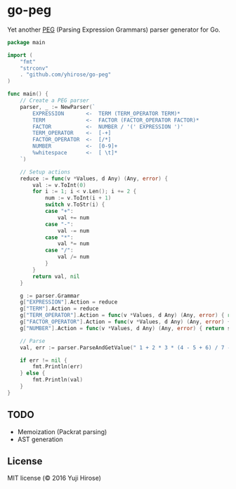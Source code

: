 go-peg
======

Yet another [PEG](http://en.wikipedia.org/wiki/Parsing_expression_grammar) (Parsing Expression Grammars) parser generator for Go.

```go
package main

import (
	"fmt"
	"strconv"
	. "github.com/yhirose/go-peg"
)

func main() {
	// Create a PEG parser
	parser, _ := NewParser(`
		EXPRESSION       <-  TERM (TERM_OPERATOR TERM)*
		TERM             <-  FACTOR (FACTOR_OPERATOR FACTOR)*
		FACTOR           <-  NUMBER / '(' EXPRESSION ')'
		TERM_OPERATOR    <-  [-+]
		FACTOR_OPERATOR  <-  [/*]
		NUMBER           <-  [0-9]+
		%whitespace      <-  [ \t]*
	`)

	// Setup actions
	reduce := func(v *Values, d Any) (Any, error) {
		val := v.ToInt(0)
		for i := 1; i < v.Len(); i += 2 {
			num := v.ToInt(i + 1)
			switch v.ToStr(i) {
			case "+":
				val += num
			case "-":
				val -= num
			case "*":
				val *= num
			case "/":
				val /= num
			}
		}
		return val, nil
	}

	g := parser.Grammar
	g["EXPRESSION"].Action = reduce
	g["TERM"].Action = reduce
	g["TERM_OPERATOR"].Action = func(v *Values, d Any) (Any, error) { return v.S, nil }
	g["FACTOR_OPERATOR"].Action = func(v *Values, d Any) (Any, error) { return v.S, nil }
	g["NUMBER"].Action = func(v *Values, d Any) (Any, error) { return strconv.Atoi(v.S) }

	// Parse
	val, err := parser.ParseAndGetValue(" 1 + 2 * 3 * (4 - 5 + 6) / 7 - 8 ", nil)

	if err != nil {
		fmt.Println(err)
	} else {
		fmt.Println(val)
	}
}
```

TODO
----
 * Memoization (Packrat parsing)
 * AST generation

License
-------

MIT license (© 2016 Yuji Hirose)
